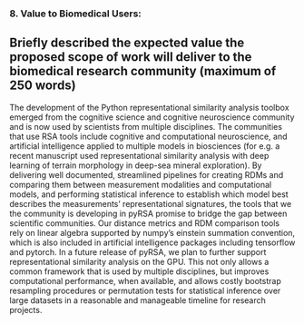### 8. Value to Biomedical Users:

## Briefly described the expected value the proposed scope of work will deliver to the biomedical research community (maximum of 250 words)


The development of the Python representational similarity analysis toolbox emerged from the cognitive science and cognitive neuroscience community and is now used by scientists from multiple disciplines. The communities that use RSA tools include cognitive and computational neuroscience, and artificial intelligence applied to multiple models in biosciences (for e.g. a recent manuscript used representational similarity analysis with deep learning of terrain morphology in deep-sea mineral exploration). By delivering well documented, streamlined pipelines for creating RDMs and comparing them between measurement modalities and computational models, and performing statistical inference to establish which model best describes the measurements’ representational signatures, the tools that we the community is developing in pyRSA promise to bridge the gap between scientific communities. Our distance metrics and RDM comparison tools rely on linear algebra supported by numpy’s einstein summation convention, which is also included in artificial intelligence packages including tensorflow and pytorch. In a future release of pyRSA, we plan to further support representational similarity analysis on the GPU. This not only allows a common framework that is used by multiple disciplines, but improves computational performance, when available, and allows costly bootstrap resampling procedures or permutation tests for statistical inference over large datasets in a reasonable and manageable timeline for research projects.